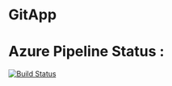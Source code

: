 # GitApp 

# Azure Pipeline Status : 

[![Build Status](https://dev.azure.com/Radiusoft/DevOps_ReactSpring/_apis/build/status%2FDotNetWebApp.git?branchName=main)](https://dev.azure.com/Radiusoft/DevOps_ReactSpring/_build/latest?definitionId=8&branchName=main)

